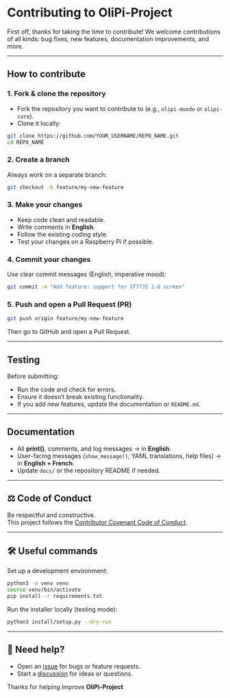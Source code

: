 # Contributing to OliPi-Project

First off, thanks for taking the time to contribute!
We welcome contributions of all kinds: bug fixes, new features, documentation improvements, and more.

---

## How to contribute

### 1. Fork & clone the repository
- Fork the repository you want to contribute to (e.g., `olipi-moode` or `olipi-core`).
- Clone it locally:

```bash
git clone https://github.com/YOUR_USERNAME/REPO_NAME.git
cd REPO_NAME
```

### 2. Create a branch
Always work on a separate branch:

```bash
git checkout -b feature/my-new-feature
```

### 3. Make your changes
- Keep code clean and readable.
- Write comments in **English**.
- Follow the existing coding style.
- Test your changes on a Raspberry Pi if possible.

### 4. Commit your changes
Use clear commit messages (English, imperative mood):

```bash
git commit -m "Add feature: support for ST7735 1.8 screen"
```

### 5. Push and open a Pull Request (PR)

```bash
git push origin feature/my-new-feature
```

Then go to GitHub and open a Pull Request.

---

## Testing

Before submitting:
- Run the code and check for errors.
- Ensure it doesn’t break existing functionality.
- If you add new features, update the documentation or `README.md`.

---

## Documentation

- All **print()**, comments, and log messages → in **English**.  
- User-facing messages (`show_message()`, YAML translations, help files) → in **English + French**.  
- Update `docs/` or the repository README if needed.

---

## ⚖️ Code of Conduct

Be respectful and constructive.  
This project follows the [Contributor Covenant Code of Conduct](https://www.contributor-covenant.org/).

---

## 🛠 Useful commands

Set up a development environment:

```bash
python3 -m venv venv
source venv/bin/activate
pip install -r requirements.txt
```

Run the installer locally (testing mode):

```bash
python3 install/setup.py --dry-run
```

---

## 🙌 Need help?

- Open an [issue](https://github.com/OliPi-Project/olipi-moode/issues) for bugs or feature requests.  
- Start a [discussion](https://github.com/OliPi-Project/olipi-moode/discussions) for ideas or questions.  

Thanks for helping improve **OliPi-Project** 
